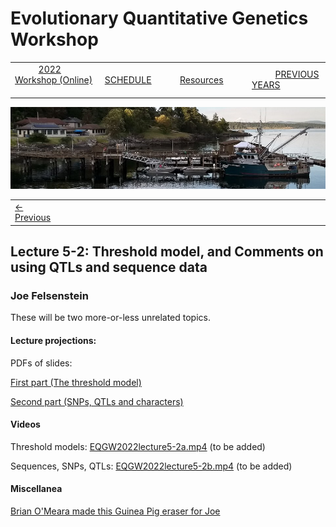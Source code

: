 
# Evolutionary Quantitative Genetics Workshop #

|        |        |        |    |
|--------|---------------------------------------------|--------------------|------------------------------------------|
| &nbsp;&nbsp;&nbsp;&nbsp;&nbsp;&nbsp;&nbsp;&nbsp;&nbsp; [2022 Workshop (Online)](/index.html) &nbsp;&nbsp;&nbsp;&nbsp;&nbsp;&nbsp;&nbsp;&nbsp;&nbsp; | &nbsp;&nbsp;&nbsp;&nbsp;&nbsp;&nbsp;&nbsp;&nbsp;&nbsp;&nbsp;&nbsp;&nbsp; [SCHEDULE](schedule.html) &nbsp;&nbsp;&nbsp;&nbsp;&nbsp;&nbsp;&nbsp;&nbsp;&nbsp; | &nbsp;&nbsp;&nbsp;&nbsp;&nbsp;&nbsp;&nbsp;&nbsp;&nbsp;&nbsp;&nbsp;&nbsp; [Resources](resources.html) &nbsp;&nbsp;&nbsp;&nbsp;&nbsp;&nbsp;&nbsp;&nbsp;&nbsp; | &nbsp;&nbsp;&nbsp;&nbsp;&nbsp;&nbsp;&nbsp;&nbsp;&nbsp; [PREVIOUS YEARS](previous.html) &nbsp;&nbsp;&nbsp;&nbsp;&nbsp;&nbsp; |


<div align="left">
<img src="/media/FHLimage2018b.jpg" alt="FHL waterfront in 2018">
</div>

<table><tr><td><a href="exercise5-1.html">&larr; Previous</a></td><td width="800">&nbsp;</td><td></td></tr></table>

  

## Lecture 5-2: Threshold model, and Comments on using QTLs and sequence data ##

### Joe Felsenstein ###

These will be two more-or-less unrelated topics.

#### Lecture projections: ####

PDFs of slides:

[First part (The threshold model)](https://drive.google.com/file/d/17cZr9vOz3U9yfrdlx6A4sEoZPNn9JS7H/view?usp=sharing)

[Second part (SNPs, QTLs and characters)](https://drive.google.com/file/d/18GEnTQ_RJ9Zxq-OPfYfs7aqUQTLsEXF2/view?usp=sharing)


#### Videos #####

Threshold models: [EQGW2022lecture5-2a.mp4]() (to be added)

Sequences, SNPs, QTLs: [EQGW2022lecture5-2b.mp4]() (to be added)



#### Miscellanea ####

[Brian O'Meara made this Guinea Pig eraser for Joe](https://github.com/EQGW/EQGW.github.io/blob/main/2021/media/GuineaPig.jpg)


